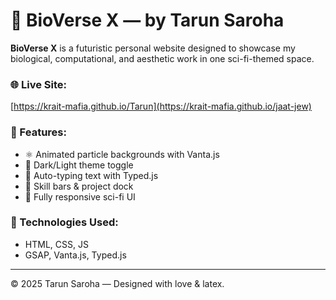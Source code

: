 # 🚀 BioVerse X — by Tarun Saroha

**BioVerse X** is a futuristic personal website designed to showcase my biological, computational, and aesthetic work in one sci-fi-themed space.

### 🌐 Live Site:

[https://krait-mafia.github.io/Tarun](https://krait-mafia.github.io/jaat-jew)

### 🔬 Features:

- ⚛️ Animated particle backgrounds with Vanta.js
- 🎨 Dark/Light theme toggle
- 🔡 Auto-typing text with Typed.js
- 🧬 Skill bars & project dock
- 🧠 Fully responsive sci-fi UI

### 📁 Technologies Used:

- HTML, CSS, JS
- GSAP, Vanta.js, Typed.js

---

© 2025 Tarun Saroha — Designed with love & latex.

